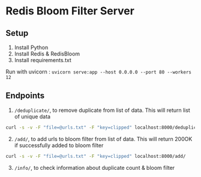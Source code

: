 # Redis Bloom Filter Server

## Setup
1. Install Python
2. Install Redis & RedisBloom
3. Install requirements.txt

Run with uvicorn : `uvicorn serve:app --host 0.0.0.0 --port 80 --workers 12`

## Endpoints

1. `/deduplicate/`, to remove duplicate from list of data. This will return list of unique data

```bash
curl -s -v -F "file=@urls.txt" -F "key=clipped" localhost:8000/deduplicate/
```

2. `/add/`, to add urls to bloom filter from list of data. This will return 200OK if successfully added to bloom filter

```bash
curl -s -v -F "file=@urls.txt" -F "key=clipped" localhost:8000/add/
```

3. `/info/`, to check information about duplicate count & bloom filter